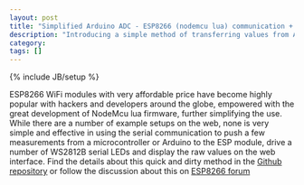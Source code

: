 ```yaml
---
layout: post
title: "Simplified Arduino ADC - ESP8266 (nodemcu lua) communication + WS2812B LEDs"
description: "Introducing a simple method of transferring values from Arduino to ESP8266 and displaying them on the web interface + driving LEDs "
category: 
tags: []
---
```

{% include JB/setup %}

ESP8266 WiFi modules with very affordable price have become highly popular with hackers and developers around the globe, empowered with the great development of NodeMcu lua firmware, further simplifying the use. While there are a number of example setups on the web, none is very simple and effective in using the serial communication to push a few measurements from a microcontroller or Arduino to the ESP module, drive a number of WS2812B serial LEDs and display the raw values on the web interface. Find the details about this quick and dirty method in the [Github repository](https://github.com/IRNAS/SimpleArduinoESP-Lua) or follow the discussion about this on [ESP8266 forum](http://www.esp8266.com/viewtopic.php?f=19&t=1975)